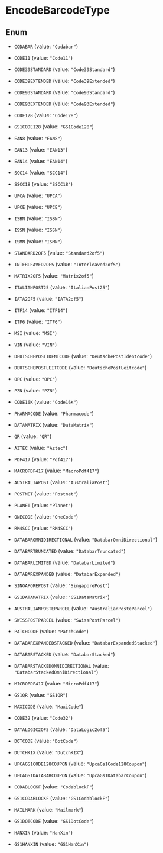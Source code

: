 
# EncodeBarcodeType

## Enum


* `CODABAR` (value: `"Codabar"`)

* `CODE11` (value: `"Code11"`)

* `CODE39STANDARD` (value: `"Code39Standard"`)

* `CODE39EXTENDED` (value: `"Code39Extended"`)

* `CODE93STANDARD` (value: `"Code93Standard"`)

* `CODE93EXTENDED` (value: `"Code93Extended"`)

* `CODE128` (value: `"Code128"`)

* `GS1CODE128` (value: `"GS1Code128"`)

* `EAN8` (value: `"EAN8"`)

* `EAN13` (value: `"EAN13"`)

* `EAN14` (value: `"EAN14"`)

* `SCC14` (value: `"SCC14"`)

* `SSCC18` (value: `"SSCC18"`)

* `UPCA` (value: `"UPCA"`)

* `UPCE` (value: `"UPCE"`)

* `ISBN` (value: `"ISBN"`)

* `ISSN` (value: `"ISSN"`)

* `ISMN` (value: `"ISMN"`)

* `STANDARD2OF5` (value: `"Standard2of5"`)

* `INTERLEAVED2OF5` (value: `"Interleaved2of5"`)

* `MATRIX2OF5` (value: `"Matrix2of5"`)

* `ITALIANPOST25` (value: `"ItalianPost25"`)

* `IATA2OF5` (value: `"IATA2of5"`)

* `ITF14` (value: `"ITF14"`)

* `ITF6` (value: `"ITF6"`)

* `MSI` (value: `"MSI"`)

* `VIN` (value: `"VIN"`)

* `DEUTSCHEPOSTIDENTCODE` (value: `"DeutschePostIdentcode"`)

* `DEUTSCHEPOSTLEITCODE` (value: `"DeutschePostLeitcode"`)

* `OPC` (value: `"OPC"`)

* `PZN` (value: `"PZN"`)

* `CODE16K` (value: `"Code16K"`)

* `PHARMACODE` (value: `"Pharmacode"`)

* `DATAMATRIX` (value: `"DataMatrix"`)

* `QR` (value: `"QR"`)

* `AZTEC` (value: `"Aztec"`)

* `PDF417` (value: `"Pdf417"`)

* `MACROPDF417` (value: `"MacroPdf417"`)

* `AUSTRALIAPOST` (value: `"AustraliaPost"`)

* `POSTNET` (value: `"Postnet"`)

* `PLANET` (value: `"Planet"`)

* `ONECODE` (value: `"OneCode"`)

* `RM4SCC` (value: `"RM4SCC"`)

* `DATABAROMNIDIRECTIONAL` (value: `"DatabarOmniDirectional"`)

* `DATABARTRUNCATED` (value: `"DatabarTruncated"`)

* `DATABARLIMITED` (value: `"DatabarLimited"`)

* `DATABAREXPANDED` (value: `"DatabarExpanded"`)

* `SINGAPOREPOST` (value: `"SingaporePost"`)

* `GS1DATAMATRIX` (value: `"GS1DataMatrix"`)

* `AUSTRALIANPOSTEPARCEL` (value: `"AustralianPosteParcel"`)

* `SWISSPOSTPARCEL` (value: `"SwissPostParcel"`)

* `PATCHCODE` (value: `"PatchCode"`)

* `DATABAREXPANDEDSTACKED` (value: `"DatabarExpandedStacked"`)

* `DATABARSTACKED` (value: `"DatabarStacked"`)

* `DATABARSTACKEDOMNIDIRECTIONAL` (value: `"DatabarStackedOmniDirectional"`)

* `MICROPDF417` (value: `"MicroPdf417"`)

* `GS1QR` (value: `"GS1QR"`)

* `MAXICODE` (value: `"MaxiCode"`)

* `CODE32` (value: `"Code32"`)

* `DATALOGIC2OF5` (value: `"DataLogic2of5"`)

* `DOTCODE` (value: `"DotCode"`)

* `DUTCHKIX` (value: `"DutchKIX"`)

* `UPCAGS1CODE128COUPON` (value: `"UpcaGs1Code128Coupon"`)

* `UPCAGS1DATABARCOUPON` (value: `"UpcaGs1DatabarCoupon"`)

* `CODABLOCKF` (value: `"CodablockF"`)

* `GS1CODABLOCKF` (value: `"GS1CodablockF"`)

* `MAILMARK` (value: `"Mailmark"`)

* `GS1DOTCODE` (value: `"GS1DotCode"`)

* `HANXIN` (value: `"HanXin"`)

* `GS1HANXIN` (value: `"GS1HanXin"`)



